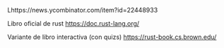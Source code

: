 Lhttps://news.ycombinator.com/item?id=22448933

Libro oficial de rust
https://doc.rust-lang.org/

Variante de libro interactiva (con quizs)
https://rust-book.cs.brown.edu/


